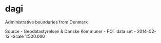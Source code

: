dagi
====

Administrative boundaries from Denmark


Source - Geodatastyrelsen & Danske Kommuner - FOT data set - 2014-02-13 -Scale 1:500.000
